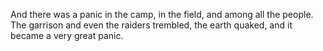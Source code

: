 And there was a panic in the camp, in the field, and among all the people. The garrison and even the raiders trembled, the earth quaked, and it became a very great panic.

